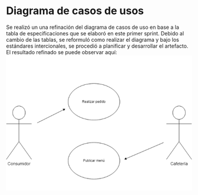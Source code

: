 # Diagrama de casos de usos

Se realizó un una refinación del diagrama de casos de uso en base a la tabla de especificaciones que se elaboró en este primer sprint. Debido al cambio de las tablas, se reformuló como realizar el diagrama y bajo los estándares intercionales, se procedió a planificar y desarrollar el artefacto. El resultado refinado se puede observar aquí: 
![Diagrama de casos de usos](Diagrama%20de%20casos%20de%20uso.png)